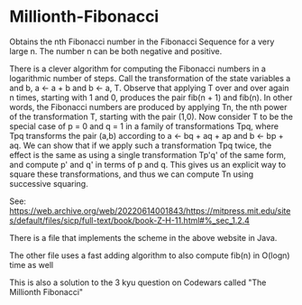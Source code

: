 # Millionth-Fibonacci
Obtains the nth Fibonacci number in the Fibonacci Sequence for a very large n. The number n can be both negative and positive.

There is a clever algorithm for computing the Fibonacci numbers in a logarithmic number of steps. Call the transformation of the state variables a and b,  a <- a + b and b <- a, T. Observe that applying T over and over again n times, starting with 1 and 0, produces the pair fib(n + 1) and fib(n). In other words, the Fibonacci numbers are produced by applying Tn, the nth power of the transformation T, starting with the pair (1,0). Now consider T to be the special case of p = 0 and q = 1 in a family of transformations Tpq, where Tpq transforms the pair (a,b) according to a <- bq + aq + ap and b <- bp + aq. We can show that if we apply such a transformation Tpq twice, the effect is the same as using a single transformation Tp'q' of the same form, and compute p' and q' in terms of p and q. This gives us an explicit way to square these transformations, and thus we can compute Tn using successive squaring.

See: https://web.archive.org/web/20220614001843/https://mitpress.mit.edu/sites/default/files/sicp/full-text/book/book-Z-H-11.html#%_sec_1.2.4

There is a file that implements the scheme in the above website in Java. 

The other file uses a fast adding algorithm to also compute fib(n) in O(logn) time as well

This is also a solution to the 3 kyu question on Codewars called "The Millionth Fibonacci"

